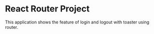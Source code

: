 # React Router Project
This application shows the feature of login and logout with toaster using router.
